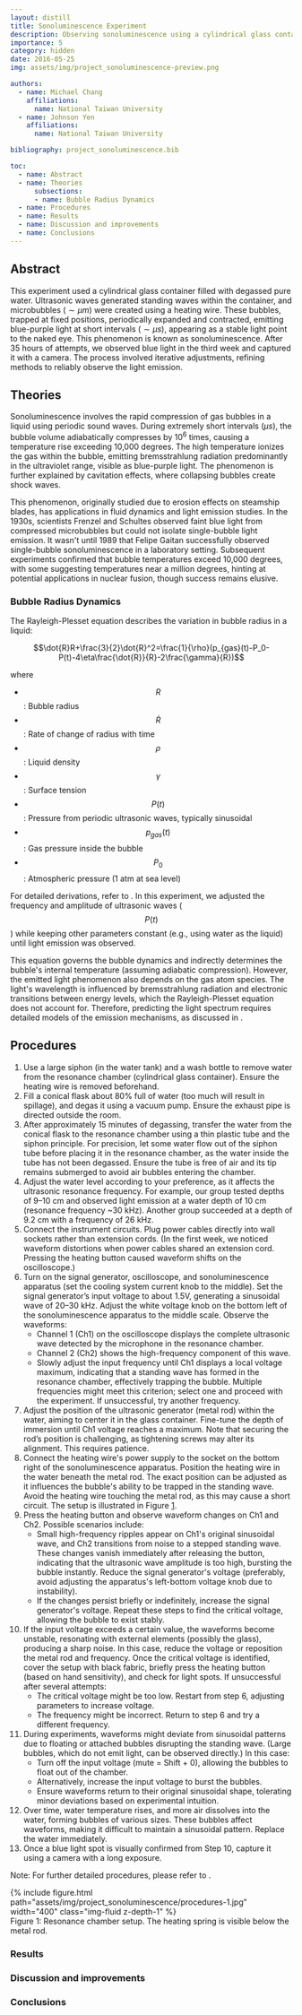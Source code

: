 ```yaml
---
layout: distill
title: Sonoluminescence Experiment
description: Observing sonoluminescence using a cylindrical glass container with degassed water
importance: 5
category: hidden
date: 2016-05-25
img: assets/img/project_sonoluminescence-preview.png

authors:
  - name: Michael Chang
    affiliations:
      name: National Taiwan University
  - name: Johnson Yen
    affiliations:
      name: National Taiwan University

bibliography: project_sonoluminescence.bib

toc:
  - name: Abstract
  - name: Theories
      subsections:
      - name: Bubble Radius Dynamics
  - name: Procedures
  - name: Results
  - name: Discussion and improvements
  - name: Conclusions
---
```


## Abstract

This experiment used a cylindrical glass container filled with degassed pure water. Ultrasonic waves generated standing waves within the container, and microbubbles ($\sim \mu m$) were created using a heating wire. These bubbles, trapped at fixed positions, periodically expanded and contracted, emitting blue-purple light at short intervals ($\sim \mu s$), appearing as a stable light point to the naked eye. This phenomenon is known as sonoluminescence. After 35 hours of attempts, we observed blue light in the third week and captured it with a camera. The process involved iterative adjustments, refining methods to reliably observe the light emission.

## Theories

Sonoluminescence involves the rapid compression of gas bubbles in a liquid using periodic sound waves. During extremely short intervals ($\mu s$), the bubble volume adiabatically compresses by $10^6$ times, causing a temperature rise exceeding 10,000 degrees. The high temperature ionizes the gas within the bubble, emitting bremsstrahlung radiation predominantly in the ultraviolet range, visible as blue-purple light. The phenomenon is further explained by cavitation effects, where collapsing bubbles create shock waves.

This phenomenon, originally studied due to erosion effects on steamship blades, has applications in fluid dynamics and light emission studies. In the 1930s, scientists Frenzel and Schultes observed faint blue light from compressed microbubbles but could not isolate single-bubble light emission. It wasn't until 1989 that Felipe Gaitan successfully observed single-bubble sonoluminescence in a laboratory setting. Subsequent experiments confirmed that bubble temperatures exceed 10,000 degrees, with some suggesting temperatures near a million degrees, hinting at potential applications in nuclear fusion, though success remains elusive.

### Bubble Radius Dynamics

The Rayleigh-Plesset equation describes the variation in bubble radius in a liquid:

$$\dot{R}R+\frac{3}{2}\dot{R}^2=\frac{1}{\rho}(p_{gas}(t)-P_0-P(t)-4\eta\frac{\dot{R}}{R}-2\frac{\gamma}{R})$$

where
- $$R$$: Bubble radius  
- $$\dot{R}$$: Rate of change of radius with time  
- $$\rho$$: Liquid density  
- $$\gamma$$: Surface tension  
- $$P(t)$$: Pressure from periodic ultrasonic waves, typically sinusoidal  
- $$p_{gas}(t)$$: Gas pressure inside the bubble  
- $$P_0$$: Atmospheric pressure (1 atm at sea level)  

For detailed derivations, refer to <d-cite key="brenner:2002"/>. In this experiment, we adjusted the frequency and amplitude of ultrasonic waves ($$P(t)$$) while keeping other parameters constant (e.g., using water as the liquid) until light emission was observed.

This equation governs the bubble dynamics and indirectly determines the bubble's internal temperature (assuming adiabatic compression). However, the emitted light phenomenon also depends on the gas atom species. The light's wavelength is influenced by bremsstrahlung radiation and electronic transitions between energy levels, which the Rayleigh-Plesset equation does not account for. Therefore, predicting the light spectrum requires detailed models of the emission mechanisms, as discussed in <d-cite key="brenner:2002"/>.

## Procedures

1. Use a large siphon (in the water tank) and a wash bottle to remove water from the resonance chamber (cylindrical glass container). Ensure the heating wire is removed beforehand.
2. Fill a conical flask about 80% full of water (too much will result in spillage), and degas it using a vacuum pump. Ensure the exhaust pipe is directed outside the room.
3. After approximately 15 minutes of degassing, transfer the water from the conical flask to the resonance chamber using a thin plastic tube and the siphon principle. For precision, let some water flow out of the siphon tube before placing it in the resonance chamber, as the water inside the tube has not been degassed. Ensure the tube is free of air and its tip remains submerged to avoid air bubbles entering the chamber.
4. Adjust the water level according to your preference, as it affects the ultrasonic resonance frequency. For example, our group tested depths of 9–10 cm and observed light emission at a water depth of 10 cm (resonance frequency ~30 kHz). Another group succeeded at a depth of 9.2 cm with a frequency of 26 kHz.
5. Connect the instrument circuits. Plug power cables directly into wall sockets rather than extension cords. (In the first week, we noticed waveform distortions when power cables shared an extension cord. Pressing the heating button caused waveform shifts on the oscilloscope.)
6. Turn on the signal generator, oscilloscope, and sonoluminescence apparatus (set the cooling system current knob to the middle). Set the signal generator’s input voltage to about 1.5V, generating a sinusoidal wave of 20–30 kHz. Adjust the white voltage knob on the bottom left of the sonoluminescence apparatus to the middle scale. Observe the waveforms:
    - Channel 1 (Ch1) on the oscilloscope displays the complete ultrasonic wave detected by the microphone in the resonance chamber.
    - Channel 2 (Ch2) shows the high-frequency component of this wave.
    - Slowly adjust the input frequency until Ch1 displays a local voltage maximum, indicating that a standing wave has formed in the resonance chamber, effectively trapping the bubble. Multiple frequencies might meet this criterion; select one and proceed with the experiment. If unsuccessful, try another frequency.
7. Adjust the position of the ultrasonic generator (metal rod) within the water, aiming to center it in the glass container. Fine-tune the depth of immersion until Ch1 voltage reaches a maximum. Note that securing the rod’s position is challenging, as tightening screws may alter its alignment. This requires patience.
8. Connect the heating wire's power supply to the socket on the bottom right of the sonoluminescence apparatus. Position the heating wire in the water beneath the metal rod. The exact position can be adjusted as it influences the bubble's ability to be trapped in the standing wave. Avoid the heating wire touching the metal rod, as this may cause a short circuit. The setup is illustrated in Figure [1](#fig-1).
9. Press the heating button and observe waveform changes on Ch1 and Ch2. Possible scenarios include:
    - Small high-frequency ripples appear on Ch1's original sinusoidal wave, and Ch2 transitions from noise to a stepped standing wave. These changes vanish immediately after releasing the button, indicating that the ultrasonic wave amplitude is too high, bursting the bubble instantly. Reduce the signal generator's voltage (preferably, avoid adjusting the apparatus's left-bottom voltage knob due to instability).
    - If the changes persist briefly or indefinitely, increase the signal generator's voltage. Repeat these steps to find the critical voltage, allowing the bubble to exist stably.
10. If the input voltage exceeds a certain value, the waveforms become unstable, resonating with external elements (possibly the glass), producing a sharp noise. In this case, reduce the voltage or reposition the metal rod and frequency. Once the critical voltage is identified, cover the setup with black fabric, briefly press the heating button (based on hand sensitivity), and check for light spots. If unsuccessful after several attempts:
    - The critical voltage might be too low. Restart from step 6, adjusting parameters to increase voltage.
    - The frequency might be incorrect. Return to step 6 and try a different frequency.
11. During experiments, waveforms might deviate from sinusoidal patterns due to floating or attached bubbles disrupting the standing wave. (Large bubbles, which do not emit light, can be observed directly.) In this case:
    - Turn off the input voltage (mute = Shift + 0), allowing the bubbles to float out of the chamber.
    - Alternatively, increase the input voltage to burst the bubbles.
    - Ensure waveforms return to their original sinusoidal shape, tolerating minor deviations based on experimental intuition.
12. Over time, water temperature rises, and more air dissolves into the water, forming bubbles of various sizes. These bubbles affect waveforms, making it difficult to maintain a sinusoidal pattern. Replace the water immediately.
13. Once a blue light spot is visually confirmed from Step 10, capture it using a camera with a long exposure.

Note: For further detailed procedures, please refer to <d-cite key="geisler:1996"/>.

<a name="fig-1"></a>
<div class="row">
    <div class="col-sm-3 mt-3 mt-md-0">
    </div>
    <div class="col-sm-6 mt-3 mt-md-0">
        {% include figure.html path="assets/img/project_sonoluminescence/procedures-1.jpg" width="400" class="img-fluid z-depth-1" %}
    </div>
    <div class="col-sm-3 mt-3 mt-md-0">
    </div>
</div>
<div class="caption">
    Figure 1: Resonance chamber setup. The heating spring is visible below the metal rod.
</div>

### Results
### Discussion and improvements
### Conclusions